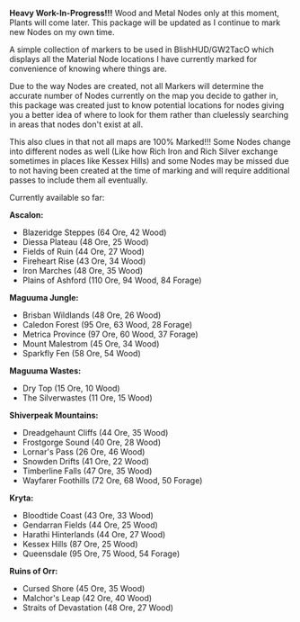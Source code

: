 **Heavy Work-In-Progress!!!** Wood and Metal Nodes only at this moment, Plants will come later. This package will be updated as I continue to mark new Nodes on my own time.

A simple collection of markers to be used in BlishHUD/GW2TacO which displays all the Material Node locations I have currently marked for convenience of knowing where things are. 

Due to the way Nodes are created, not all Markers will determine the accurate number of Nodes currently on the map you decide to gather in, 
this package was created just to know potential locations for nodes giving you a better idea of where to look for them rather than cluelessly searching in areas that nodes don't exist at all.

This also clues in that not all maps are 100% Marked!!! Some Nodes change into different nodes as well (Like how Rich Iron and Rich Silver exchange sometimes in places like Kessex Hills)
and some Nodes may be missed due to not having been created at the time of marking and will require additional passes to include them all eventually.

Currently available so far:

**Ascalon:**
- Blazeridge Steppes (64 Ore, 42 Wood)
- Diessa Plateau (48 Ore, 25 Wood)
- Fields of Ruin (44 Ore, 27 Wood)
- Fireheart Rise (43 Ore, 34 Wood)
- Iron Marches (48 Ore, 35 Wood)
- Plains of Ashford (110 Ore, 94 Wood, 84 Forage)

**Maguuma Jungle:**
- Brisban Wildlands (48 Ore, 26 Wood)
- Caledon Forest (95 Ore, 63 Wood, 28 Forage)
- Metrica Province (97 Ore, 60 Wood, 37 Forage)
- Mount Malestrom (45 Ore, 34 Wood)
- Sparkfly Fen (58 Ore, 54 Wood)

**Maguuma Wastes:**
- Dry Top (15 Ore, 10 Wood)
- The Silverwastes (11 Ore, 15 Wood)

**Shiverpeak Mountains:**
- Dreadgehaunt Cliffs (44 Ore, 35 Wood)
- Frostgorge Sound (40 Ore, 28 Wood)
- Lornar's Pass (26 Ore, 46 Wood)
- Snowden Drifts (41 Ore, 22 Wood)
- Timberline Falls (47 Ore, 35 Wood)
- Wayfarer Foothills (72 Ore, 68 Wood, 50 Forage)

**Kryta:**
- Bloodtide Coast (43 Ore, 33 Wood)
- Gendarran Fields (44 Ore, 25 Wood)
- Harathi Hinterlands (44 Ore, 27 Wood)
- Kessex Hills (87 Ore, 25 Wood)
- Queensdale (95 Ore, 75 Wood, 54 Forage)

**Ruins of Orr:**
- Cursed Shore (45 Ore, 35 Wood)
- Malchor's Leap (42 Ore, 40 Wood)
- Straits of Devastation (48 Ore, 27 Wood)
